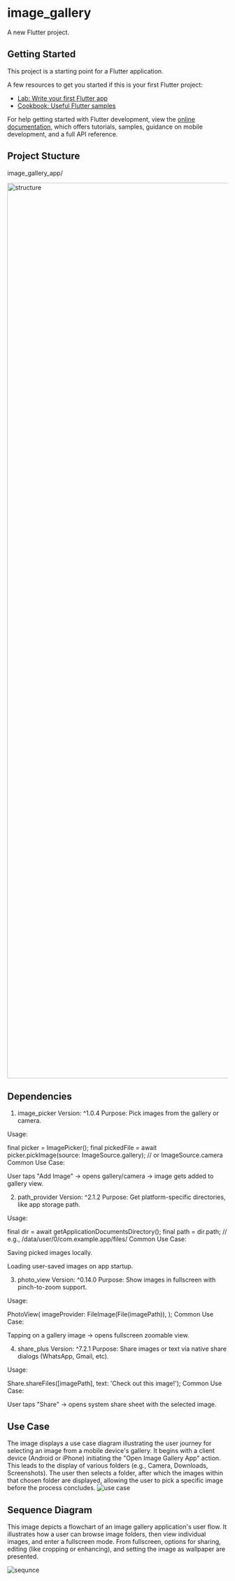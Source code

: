 # image_gallery

A new Flutter project.

## Getting Started

This project is a starting point for a Flutter application.

A few resources to get you started if this is your first Flutter project:

- [Lab: Write your first Flutter app](https://docs.flutter.dev/get-started/codelab)
- [Cookbook: Useful Flutter samples](https://docs.flutter.dev/cookbook)

For help getting started with Flutter development, view the
[online documentation](https://docs.flutter.dev/), which offers tutorials,
samples, guidance on mobile development, and a full API reference.

## Project Stucture
image_gallery_app/

<img width="2048" height="2048" alt="structure" src="https://github.com/user-attachments/assets/60b2d4a6-7c64-4bbe-86c2-1a0b6898dc9c" />



## Dependencies 

1. image_picker
Version: ^1.0.4
Purpose: Pick images from the gallery or camera.

Usage:

final picker = ImagePicker();
final pickedFile = await picker.pickImage(source: ImageSource.gallery); // or ImageSource.camera
Common Use Case:

User taps "Add Image" → opens gallery/camera → image gets added to gallery view.

2. path_provider
Version: ^2.1.2
Purpose: Get platform-specific directories, like app storage path.

Usage:

final dir = await getApplicationDocumentsDirectory();
final path = dir.path; // e.g., /data/user/0/com.example.app/files/
Common Use Case:

Saving picked images locally.

Loading user-saved images on app startup.

3. photo_view
Version: ^0.14.0
Purpose: Show images in fullscreen with pinch-to-zoom support.

Usage:

PhotoView(
  imageProvider: FileImage(File(imagePath)),
);
Common Use Case:

Tapping on a gallery image → opens fullscreen zoomable view.

4. share_plus
Version: ^7.2.1
Purpose: Share images or text via native share dialogs (WhatsApp, Gmail, etc).

Usage:

Share.shareFiles([imagePath], text: 'Check out this image!');
Common Use Case:

User taps "Share" → opens system share sheet with the selected image.

## Use Case


 The image displays a use case diagram illustrating the user 
journey for selecting an image from a mobile device's gallery. It begins with a client 
device (Android or iPhone) initiating the "Open Image Gallery App" action. This leads to 
the display of various folders (e.g., Camera, Downloads, Screenshots). The user then 
selects a folder, after which the images within that chosen folder are displayed, allowing 
the user to pick a specific image before the process concludes.
![use case](https://github.com/user-attachments/assets/1914ca4c-30b8-4d61-8443-11f324b4fe26)


## Sequence Diagram

This image depicts a flowchart of an image gallery application's 
user flow. It illustrates how a user can browse image folders, then view individual 
images, and enter a fullscreen mode. From fullscreen, options for sharing, editing (like 
cropping or enhancing), and setting the image as wallpaper are presented.

![sequnce](https://github.com/user-attachments/assets/0c6a9ec1-ad1a-4744-ac49-56c907549938)

